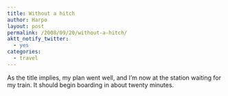 ```yaml
---
title: Without a hitch
author: Harpo
layout: post
permalink: /2008/09/20/without-a-hitch/
aktt_notify_twitter:
  - yes
categories:
  - travel
---
```

As the title implies, my plan went well, and I&#8217;m now at the station waiting for my train. It should begin boarding in about twenty minutes.
